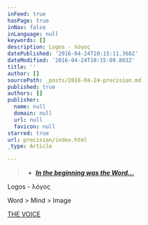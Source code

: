 ```yaml
---
inFeed: true
hasPage: true
inNav: false
inLanguage: null
keywords: []
description: Logos - λόγος
datePublished: '2016-04-24T10:15:11.368Z'
dateModified: '2016-04-24T10:15:09.803Z'
title: ''
author: []
sourcePath: _posts/2016-04-24-precision.md
published: true
authors: []
publisher:
  name: null
  domain: null
  url: null
  favicon: null
starred: true
url: precision/index.html
_type: Article

---
```

> * **_[In the beginning was the Word...][0]_**

Logos - λόγος

Word \> Mind \> Image 

[THE VOICE ][1]

[0]: null
[1]: the-end-is-neal.com